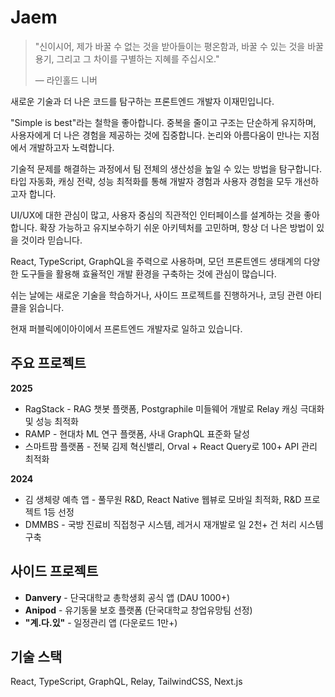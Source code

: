 # Jaem

> "신이시어, 제가 바꿀 수 없는 것을 받아들이는 평온함과, 바꿀 수 있는 것을 바꿀 용기, 그리고 그 차이를 구별하는 지혜를 주십시오."
> 
> — 라인홀드 니버

새로운 기술과 더 나은 코드를 탐구하는 프론트엔드 개발자 이재민입니다.

"Simple is best"라는 철학을 좋아합니다. 중복을 줄이고 구조는 단순하게 유지하며, 사용자에게 더 나은 경험을 제공하는 것에 집중합니다. 논리와 아름다움이 만나는 지점에서 개발하고자 노력합니다.

기술적 문제를 해결하는 과정에서 팀 전체의 생산성을 높일 수 있는 방법을 탐구합니다. 타입 자동화, 캐싱 전략, 성능 최적화를 통해 개발자 경험과 사용자 경험을 모두 개선하고자 합니다.

UI/UX에 대한 관심이 많고, 사용자 중심의 직관적인 인터페이스를 설계하는 것을 좋아합니다. 확장 가능하고 유지보수하기 쉬운 아키텍처를 고민하며, 항상 더 나은 방법이 있을 것이라 믿습니다.

React, TypeScript, GraphQL을 주력으로 사용하며, 모던 프론트엔드 생태계의 다양한 도구들을 활용해 효율적인 개발 환경을 구축하는 것에 관심이 많습니다.

쉬는 날에는 새로운 기술을 학습하거나, 사이드 프로젝트를 진행하거나, 코딩 관련 아티클을 읽습니다. 

현재 퍼블릭에이아이에서 프론트엔드 개발자로 일하고 있습니다.

## 주요 프로젝트

**2025**
- RagStack - RAG 챗봇 플랫폼, Postgraphile 미들웨어 개발로 Relay 캐싱 극대화 및 성능 최적화
- RAMP - 현대차 ML 연구 플랫폼, 사내 GraphQL 표준화 달성
- 스마트팜 플랫폼 - 전북 김제 혁신밸리, Orval + React Query로 100+ API 관리 최적화

**2024**
- 김 생체량 예측 앱 - 풀무원 R&D, React Native 웹뷰로 모바일 최적화, R&D 프로젝트 1등 선정
- DMMBS - 국방 진료비 직접청구 시스템, 레거시 재개발로 일 2천+ 건 처리 시스템 구축

## 사이드 프로젝트

- **Danvery** - 단국대학교 총학생회 공식 앱 (DAU 1000+)
- **Anipod** - 유기동물 보호 플랫폼 (단국대학교 창업유망팀 선정)
- **"계.다.있"** - 일정관리 앱 (다운로드 1만+)

## 기술 스택

React, TypeScript, GraphQL, Relay, TailwindCSS, Next.js
